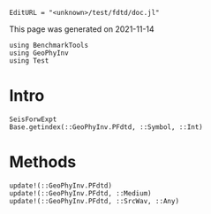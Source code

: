 ```@meta
EditURL = "<unknown>/test/fdtd/doc.jl"
```

This page was generated on 2021-11-14

````@example doc
using BenchmarkTools
using GeoPhyInv
using Test
````

# Intro

```@docs
SeisForwExpt
Base.getindex(::GeoPhyInv.PFdtd, ::Symbol, ::Int)
```

# Methods
```@docs
update!(::GeoPhyInv.PFdtd)
update!(::GeoPhyInv.PFdtd, ::Medium)
update!(::GeoPhyInv.PFdtd, ::SrcWav, ::Any)
```

